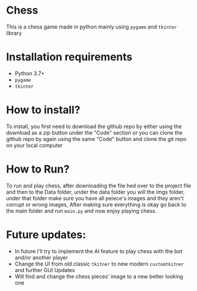 # Chess

This is a chess game made in python mainly using `pygame` and `tkinter` library

# Installation requirements
- Python 3.7+
- `pygame`
- `tkinter`
# How to install?
 To install, you first need to download the github repo by either using the download as a zip button under the "Code" section or you can clone the github repo by again using the same "Code" button and clone the git repo on your local computer

# How to Run?
To run and play chess, after downloading the file hed over to the project file and then to the Data folder, under the data folder you will the  imgs folder, under that folder make sure you have all peiece's images and they aren't corrupt or wrong images, After making sure everything is okay go back to the main folder and run `main.py` and now enjoy playing chess.

# Future updates:
- In future I'll try to implement the AI feature to play chess with the bot and/or another player
- Change the UI from old classic `tkitner` to new modern `customtkitner` and further GUI Updates
- Will find and change the chess pieces' image to a new better looking one
